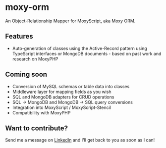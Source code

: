 # moxy-orm
An Object-Relationship Mapper for MoxyScript, aka Moxy ORM.

## Features
* Auto-generation of classes using the Active-Record pattern using TypeScript interfaces or MongoDB documents - based on past work and research on MoxyPHP

## Coming soon
* Conversion of MySQL schemas or table data into classes
* Middleware layer for mapping fields as you wish
* SQL and MongoDB adapters for CRUD operations
* SQL -> MongoDB and MongoDB -> SQL query conversions
* Integration into MoxyScript / MoxyScript-Stencil
* Compatibility with MoxyPHP

## Want to contribute?
Send me a message on [LinkedIn](https://www.linkedin.com/in/daniel-moxon/) and I'll get back to you as soon as I can!

